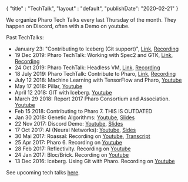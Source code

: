 {
"title" : "TechTalk",
"layout" : "default",
"publishDate": "2020-02-21"
}

We organize Pharo Tech Talks every last Thursday of the month. They happen on Discord, often with a Demo on youtube.


Past TechTalks:
- January 23: "Contributing to Iceberg \(Git support\)", [Link](https://association.pharo.org/event-3697009), [Recording](https://www.youtube.com/watch?v=-jenQJp5m2U)
- 19 Dec 2019: Pharo TechTalk: Working with Spec2 and GTK,  [Link](https://association.pharo.org/event-3419547),  [Recording](https://www.youtube.com/watch?v=IVY7TH4MCXI)
- 24 Oct 2019: Pharo TechTalk: Headless VM,  [Link](https://association.pharo.org/event-3419545), [Recording](https://www.youtube.com/watch?v=6iAzRYybY_M)
- 18 July 2019: Pharo TechTalk: Contribute to Pharo,  [Link](https://association.pharo.org/event-3419542), [Recording](https://www.youtube.com/watch?v=90T0OSb_Fuo)
- July 12 2018: Machine Learning with TensorFlow and Pharo, [Youtube](https://www.youtube.com/watch?v=UgQAoCv7PXk)
- May 17 2018: Pillar, [Youtube](https://www.youtube.com/watch?v=cdi3Vz3oaAs)
- April 12 2018: GIT with Iceberg. [ Youtube ](https://youtu.be/A9H8jsSnBKM)
- March 29 2018: Report 2017 Pharo Consortium and Association. [ Youtube ](https://www.youtube.com/watch?v=jYtNinyj69I)
- Feb 15 2018: Contributing to Pharo 7. THIS IS OUTDATED
- Jan 30 2018: Genetic Algorithms:   [Youtube](https://www.youtube.com/watch?v=ZB1U259wPaA), [Slides](http://files.pharo.org/media/techtalk/2018-TechTalk-AI-GeneticAlgorithm.pdf)
- 22 Nov 2017: Discord Demo: [Youtube](https://www.youtube.com/watch?v=y1EzOnfHUe0), [Slides](http://files.pharo.org/media/techtalk/2017-TechTalk-Discord.pdf)
- 17 Oct 2017: AI \(Neural Networks\): [Youtube](https://www.youtube.com/watch?v=hBd257eRIq4), [Sides](http://files.pharo.org/media/techtalk/2017-TechTalk-AI.pdf)
- 30 Mai 2017: Roassal: Recording on [Youtube](https://www.youtube.com/watch?v=-Pk4q5oMdLo), [Transcript](http://files.pharo.org/media/techtalk/RoassalTechTalk.pdf)
- 25 Apr 2017: Pharo 6. Recording on [Youtube](https://www.youtube.com/watch?v=b7D7qT9zjL4)
- 28 Feb 2017: Reflectivity. Recording on [Youtube](https://www.youtube.com/watch?v=H52MAu_ISgU)
- 24 Jan 2017: Bloc/Brick. Recording on [Youtube](https://www.youtube.com/watch?v=fvpfr6OJ0mM)
- 13 Dec 2016: Iceberg. Using Git with Pharo. Recording on [Youtube](https://www.youtube.com/watch?v=AuZAFfWS34w&t=630s)


See upcoming tech talks [here](https://association.pharo.org/events).
